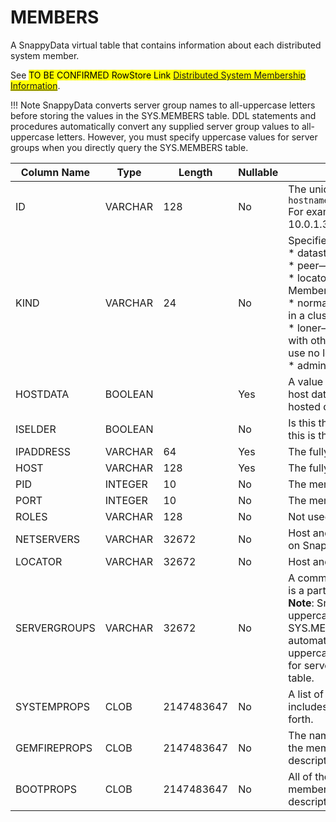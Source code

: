 # MEMBERS

A SnappyData virtual table that contains information about each distributed system member.

See <mark> TO BE CONFIRMED RowStore Link [Distributed System Membership Information](http://rowstore.docs.snappydata.io/docs/manage_guide/Topics/distributed-sysadmin/member-info.html#concept_2FFD239F66BD4A0099E401F1FC250574)</mark>. 

!!! Note
	SnappyData converts server group names to all-uppercase letters before storing the values in the SYS.MEMBERS table. DDL statements and procedures automatically convert any supplied server group values to all-uppercase letters. However, you must specify uppercase values for server groups when you directly query the SYS.MEMBERS table.


|Column Name|Type |Length |Nullable|Contents|
| ------------ | ------------- | ------------ | ------------ | ------------- |
|ID|VARCHAR|128|No|The unique ID of the member. This ID has the format: <br>`hostname(process_id)&lt;member_number&gt;:udp_port/tcp_port`<br>For example:<br>10.0.1.31(66878)&lt;v0&gt;:41715/63386|
|KIND  |VARCHAR   | 24 |No   | Specifies the type of SnappyData member process: <br> * datastore—A member that hosts data.<br> * peer—A member that does not host data.<br> * locator—Provides discovery services for a cluster.<br> Member types can also be qualified with additional keywords <br>  * normal—The member can communicate with other members in a cluster. <br> * loner—The member is standalone and cannot communicate with other members. Loners are started with mcast-port=0 and use no locators for discovery.<br> * admin—The member also acts as a JMX manager node. |
|HOSTDATA  | BOOLEAN  | | Yes  |A value of ‘1’ indicates that this member is a data store and can host data. Otherwise, the member is a peer client with no hosted data. |	
|ISELDER  | BOOLEAN  |  |No |	Is this the eldest member of the distributed system. Typically, this is the member who first joins the cluster.|
|IPADDRESS  |  VARCHAR |64  |   Yes| The fully-qualified hostname/IP address of the member.|
|HOST   |VARCHAR  | 128  | Yes | The fully-qualified hostname of the member.|
| PID  |INTEGER  |10   | No |The member process ID. |
|PORT   |INTEGER  | 10  | No | The member UDP port.|
|ROLES   |VARCHAR  |128 | No |Not used. |
|NETSERVERS   |VARCHAR  |32672|No  |Host and port information for Network Servers that are running on SnappyData members. |
|LOCATOR   |VARCHAR  |32672 | No |Host and port information for locator members. |
|SERVERGROUPS   |VARCHAR  | 32672 |No |A comma-separated list of server groups of which this member is a part. <br> **Note**: SnappyData converts server group names to all-uppercase letters before storing the values in the SYS.MEMBERS table. DDL statements and procedures automatically convert any supplied server group values to all-uppercase letters. However, you must specify uppercase values for server groups when you directly query the SYS.MEMBERS table.|
|SYSTEMPROPS   |CLOB  | 2147483647  |No  | A list of all system properties used to start this member. This includes properties such as the classpath, JVM version, and so forth.|	
|GEMFIREPROPS   |CLOB  |2147483647   | No  |The names and values of GemFire core system properties that the member uses. See [Configuration Properties](http://rowstore.docs.snappydata.io/docs/reference/configuration/ConnectionAttributes.html#jdbc_connection_attributes) for property descriptions.|	
|BOOTPROPS   |CLOB  |2147483647   | No |All of the SnappyData boot properties names and values that a member uses. See [Configuration Properties](http://rowstore.docs.snappydata.io/docs/reference/configuration/ConnectionAttributes.html#jdbc_connection_attributes) for property descriptions. |	



